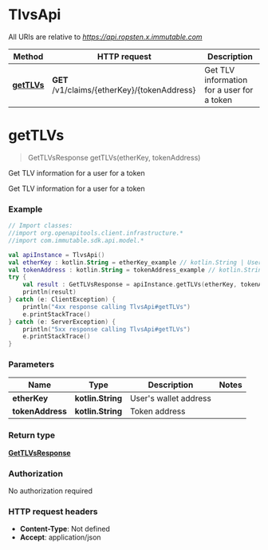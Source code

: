 # TlvsApi

All URIs are relative to *https://api.ropsten.x.immutable.com*

Method | HTTP request | Description
------------- | ------------- | -------------
[**getTLVs**](TlvsApi.md#getTLVs) | **GET** /v1/claims/{etherKey}/{tokenAddress} | Get TLV information for a user for a token


<a name="getTLVs"></a>
# **getTLVs**
> GetTLVsResponse getTLVs(etherKey, tokenAddress)

Get TLV information for a user for a token

Get TLV information for a user for a token

### Example
```kotlin
// Import classes:
//import org.openapitools.client.infrastructure.*
//import com.immutable.sdk.api.model.*

val apiInstance = TlvsApi()
val etherKey : kotlin.String = etherKey_example // kotlin.String | User's wallet address
val tokenAddress : kotlin.String = tokenAddress_example // kotlin.String | Token address
try {
    val result : GetTLVsResponse = apiInstance.getTLVs(etherKey, tokenAddress)
    println(result)
} catch (e: ClientException) {
    println("4xx response calling TlvsApi#getTLVs")
    e.printStackTrace()
} catch (e: ServerException) {
    println("5xx response calling TlvsApi#getTLVs")
    e.printStackTrace()
}
```

### Parameters

Name | Type | Description  | Notes
------------- | ------------- | ------------- | -------------
 **etherKey** | **kotlin.String**| User&#39;s wallet address |
 **tokenAddress** | **kotlin.String**| Token address |

### Return type

[**GetTLVsResponse**](GetTLVsResponse.md)

### Authorization

No authorization required

### HTTP request headers

 - **Content-Type**: Not defined
 - **Accept**: application/json

